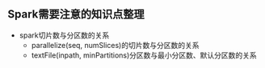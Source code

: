 ## Spark需要注意的知识点整理

- spark切片数与分区数的关系
    - parallelize(seq, numSlices)的切片数与分区数的关系
    - textFile(inpath, minPartitions)分区数与最小分区数、默认分区数的关系